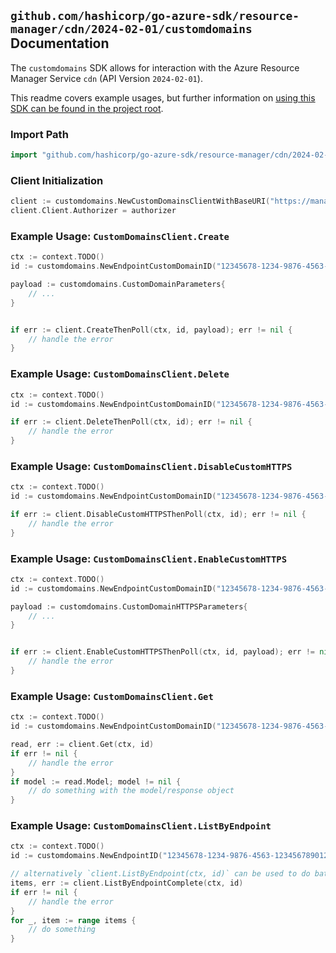 
## `github.com/hashicorp/go-azure-sdk/resource-manager/cdn/2024-02-01/customdomains` Documentation

The `customdomains` SDK allows for interaction with the Azure Resource Manager Service `cdn` (API Version `2024-02-01`).

This readme covers example usages, but further information on [using this SDK can be found in the project root](https://github.com/hashicorp/go-azure-sdk/tree/main/docs).

### Import Path

```go
import "github.com/hashicorp/go-azure-sdk/resource-manager/cdn/2024-02-01/customdomains"
```


### Client Initialization

```go
client := customdomains.NewCustomDomainsClientWithBaseURI("https://management.azure.com")
client.Client.Authorizer = authorizer
```


### Example Usage: `CustomDomainsClient.Create`

```go
ctx := context.TODO()
id := customdomains.NewEndpointCustomDomainID("12345678-1234-9876-4563-123456789012", "example-resource-group", "profileValue", "endpointValue", "customDomainValue")

payload := customdomains.CustomDomainParameters{
	// ...
}


if err := client.CreateThenPoll(ctx, id, payload); err != nil {
	// handle the error
}
```


### Example Usage: `CustomDomainsClient.Delete`

```go
ctx := context.TODO()
id := customdomains.NewEndpointCustomDomainID("12345678-1234-9876-4563-123456789012", "example-resource-group", "profileValue", "endpointValue", "customDomainValue")

if err := client.DeleteThenPoll(ctx, id); err != nil {
	// handle the error
}
```


### Example Usage: `CustomDomainsClient.DisableCustomHTTPS`

```go
ctx := context.TODO()
id := customdomains.NewEndpointCustomDomainID("12345678-1234-9876-4563-123456789012", "example-resource-group", "profileValue", "endpointValue", "customDomainValue")

if err := client.DisableCustomHTTPSThenPoll(ctx, id); err != nil {
	// handle the error
}
```


### Example Usage: `CustomDomainsClient.EnableCustomHTTPS`

```go
ctx := context.TODO()
id := customdomains.NewEndpointCustomDomainID("12345678-1234-9876-4563-123456789012", "example-resource-group", "profileValue", "endpointValue", "customDomainValue")

payload := customdomains.CustomDomainHTTPSParameters{
	// ...
}


if err := client.EnableCustomHTTPSThenPoll(ctx, id, payload); err != nil {
	// handle the error
}
```


### Example Usage: `CustomDomainsClient.Get`

```go
ctx := context.TODO()
id := customdomains.NewEndpointCustomDomainID("12345678-1234-9876-4563-123456789012", "example-resource-group", "profileValue", "endpointValue", "customDomainValue")

read, err := client.Get(ctx, id)
if err != nil {
	// handle the error
}
if model := read.Model; model != nil {
	// do something with the model/response object
}
```


### Example Usage: `CustomDomainsClient.ListByEndpoint`

```go
ctx := context.TODO()
id := customdomains.NewEndpointID("12345678-1234-9876-4563-123456789012", "example-resource-group", "profileValue", "endpointValue")

// alternatively `client.ListByEndpoint(ctx, id)` can be used to do batched pagination
items, err := client.ListByEndpointComplete(ctx, id)
if err != nil {
	// handle the error
}
for _, item := range items {
	// do something
}
```
